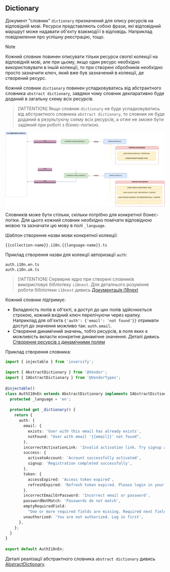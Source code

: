 ## Dictionary

Документ "словник" `dictionary` призначений для опису ресурсів на відповідній мові. Ресурси представляють собою фрази, які відповідний маршрут може надавати об'єкту взаємодіїї в відповідь. Наприклад повідомлення про успішну реєстрацію, тощо. 

> [!NOTE]
> Кожний словник повинен описувати тільки ресурси свогєї колекції на відповідній мові, але при цьому, якщо один ресурс необхідно використовувати в іншій колекції, то при створені обробників необхідно просто зазначити ключ, який вже був зазначений в колекції, де створений ресурс.

Кожний словник `dictionary` повинен успадковуватись від абстрактного словника `abstract dictionary`, завдяки чому словник декларативно буде доданий в загальну схему всіх ресурсів.

> [!ATTENTION]
> Якщо словник `dictionary` не буде успадковуватись від абстрактного словника `abstract dictionary`, то словник не буде доданий в результуючу схему всіх ресурсів, а отже не зможе бути задіяний при роботі з бізнес-логікою. 

![AbstractDictionary](./documents-png/AbstractDictionary.png)

Словників може бути стільки, скільки потрібно для конкретної бізнес-логіки. Для цього кожний словник необхідно помічати відповідною мовою та зазначати цю мову в полі `_language`.

Шаблон створення назви мови конкретної колекції:

```
{{collection-name}}.i10n.{{language-name}}.ts
```

Приклад створення назви для колекції авторизації `auth`:

```
auth.i10n.en.ts
auth.i10n.uk.ts
```

> [!ATTENTION]
> Серверне ядро при створені словників використовує бібліотеку `i18next`. Для деталнього розуміння роботи бібліотеки `i18next` дивись [Документація i18next](https://www.i18next.com/)

Кожний словник підтримує:
- Вкладеність полів в об'єкті, а доступ до цих полів здійснюється строкою, кожний вхідний ключ перелічуючи через крапку. Наприклад для об'єкта `{'auth': {'email': 'not found'}}` отримати доступ до значення можливо так: `auth.email`.
- Створення динамічний значень, тобто ресурсів, в поля яких є можливість вкласти конкретне динамічне значення. Деталі дивись [Створення ресурсів з динамічними полям](https://www.i18next.com/translation-function/nesting)

Приклад створення словника:

```typescript
import { injectable } from 'inversify';

import { AbstractDictionary } from '@Vendor';
import { IAbstractDictionary } from '@VendorTypes';

@injectable()
class AuthI10nEn extends AbstractDictionary implements IAbstractDictionary {
  protected _language = 'en';

  protected get _dictionary() {
    return {
      auth: {
        email: {
          exists: 'User with this email has already exists',
          notFound: "User with email '{{email}}' not found",
        },
        incorrectActivationLink: 'Invalid activation link. Try signup again',
        success: {
          activateAccount: 'Account successfully activated',
          signup: 'Registration completed successfully',
        },
        token: {
          accessExpired: 'Access token expired',
          refreshExpired: 'Refresh token expired. Please login in your account again',
        },
        incorrectEmailOrPassword: 'Incorrect email or password',
        passwordNotMatch: 'Passwords do not match',
        emptyRequiredField:
          "One or more required fields are missing. Required next fields: '{{fields}}'",
        unauthorized: 'You are not authorized. Log in first',
      },
    };
  }
}

export default AuthI10nEn;
```

Деталі реалізації абстрактного словника `abstract dictionary` дивись [AbstractDictionary](../server-platform/abstract-documents.md#dictionary).